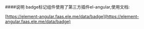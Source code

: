 ####说明
badge标记组件使用了第三方插件el-angular,使用文档: 

[https://element-angular.faas.ele.me/data/badge](https://element-angular.faas.ele.me/data/badge)
